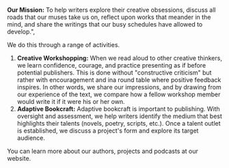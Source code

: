 **Our Mission:** To help writers explore their creative obsessions, discuss all roads that our muses take us on, reflect upon works that meander in the mind, and share the writings that our busy schedules have allowed to develop.",

We do this through a range of activities. 

1. **Creative Workshopping:** When we read aloud to other creative thinkers, we learn confidence, courage, and practice presenting as if before potential publishers. This is done without "constructive criticism" but rather with encouragement and ina round table where positive feedback inspires. In other words, we share our impressions, and by drawing from our experience of the text, we compare how a fellow workshop member would write it if it were his or her own. 
2. **Adaptive Bookcraft:** Adaptive bookcraft is important to publishing. With oversight and assessment, we help writers identify the medium that best highlights their talents (novels, poetry, scripts, etc.). Once a talent outlet is established, we discuss a project's form and explore its target audience. 

You can learn more about our authors, projects and podcasts at our website.